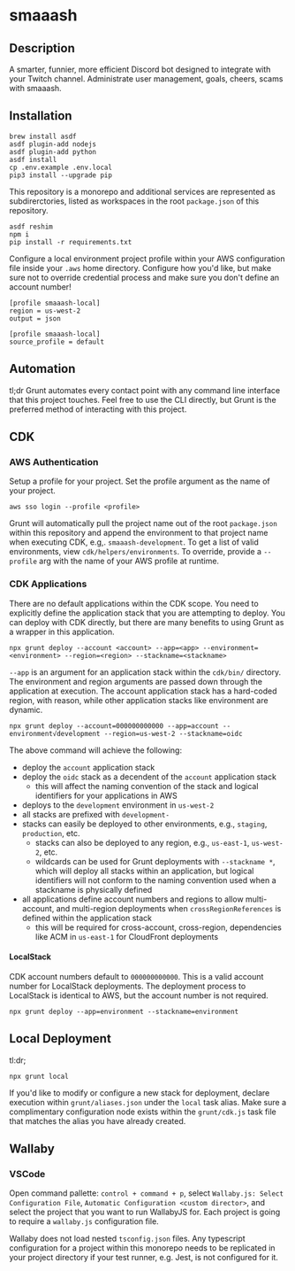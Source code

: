 # smaaash

## Description

A smarter, funnier, more efficient Discord bot designed to integrate with your Twitch channel. Administrate user management, goals, cheers, scams with smaaash.

## Installation

```
brew install asdf
asdf plugin-add nodejs
asdf plugin-add python
asdf install
cp .env.example .env.local
pip3 install --upgrade pip
```

This repository is a monorepo and additional services are represented as subdirerctories, listed as workspaces in the root `package.json` of this repository.

```
asdf reshim
npm i
pip install -r requirements.txt
```

Configure a local environment project profile within your AWS configuration file inside your `.aws` home directory. Configure how you'd like, but make sure not to override credential process and make sure you don't define an account number!

```
[profile smaaash-local]
region = us-west-2
output = json
```

```
[profile smaaash-local]
source_profile = default
```

## Automation

tl;dr Grunt automates every contact point with any command line interface that this project touches. Feel free to use the CLI directly, but Grunt is the preferred method of interacting with this project.

## CDK

### AWS Authentication

Setup a profile for your project. Set the profile argument as the name of your project.

```
aws sso login --profile <profile>
```

Grunt will automatically pull the project name out of the root `package.json` within this repository and append the environment to that project name when executing CDK, e.g,. `smaaash-development`. To get a list of valid environments, view `cdk/helpers/environments`. To override, provide a `--profile` arg with the name of your AWS profile at runtime.

### CDK Applications

There are no default applications within the CDK scope. You need to explicitly define the application stack that you are attempting to deploy. You can deploy with CDK directly, but there are many benefits to using Grunt as a wrapper in this application.

```
npx grunt deploy --account <account> --app=<app> --environment=<environment> --region=<region> --stackname=<stackname>
```

`--app` is an argument for an application stack within the `cdk/bin/` directory. The environment and region arguments are passed down through the application at execution. The account application stack has a hard-coded region, with reason, while other application stacks like environment are dynamic.

```
npx grunt deploy --account=000000000000 --app=account --environment√development --region=us-west-2 --stackname=oidc
```

The above command will achieve the following:
- deploy the `account` application stack
- deploy the `oidc` stack as a decendent of the `account` application stack
    - this will affect the naming convention of the stack and logical identifiers for your applications in AWS
- deploys to the `development` environment in `us-west-2`
- all stacks are prefixed with `development-`
- stacks can easily be deployed to other environments, e.g., `staging`, `production`, etc.
    - stacks can also be deployed to any region, e.g., `us-east-1`, `us-west-2`, etc.
    - wildcards can be used for Grunt deployments with `--stackname *`, which will deploy all stacks within an application, but logical identifiers will not conform to the naming convention used when a stackname is physically defined
- all applications define account numbers and regions to allow multi-account, and multi-region deployments when `crossRegionReferences` is defined within the application stack
    - this will be required for cross-account, cross-region, dependencies like ACM in `us-east-1` for CloudFront deployments

#### LocalStack

CDK account numbers default to `000000000000`. This is a valid account number for LocalStack deployments. The deployment process to LocalStack is identical to AWS, but the account number is not required.

```
npx grunt deploy --app=environment --stackname=environment
```

## Local Deployment

tl:dr;

```
npx grunt local
```

If you'd like to modify or configure a new stack for deployment, declare execution within `grunt/aliases.json` under the `local` task alias. Make sure a complimentary configuration node exists within the `grunt/cdk.js` task file that matches the alias you have already created.

## Wallaby

### VSCode

Open command pallette: `control + command + p`, select `Wallaby.js: Select Configuration File`, `Automatic Configuration <custom director>`, and select the project that you want to run WallabyJS for. Each project is going to require a `wallaby.js` configuration file.

Wallaby does not load nested `tsconfig.json` files. Any typescript configuration for a project within this monorepo needs to be replicated in your project directory if your test runner, e.g. Jest, is not configured for it.
